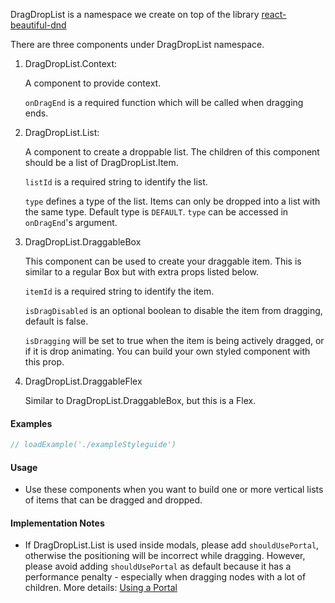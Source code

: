 DragDropList is a namespace we create on top of the library [react-beautiful-dnd](https://github.com/atlassian/react-beautiful-dnd)

There are three components under DragDropList namespace.

1.  DragDropList.Context:

    A component to provide context.

    `onDragEnd` is a required function which will be called when dragging ends.

1.  DragDropList.List:

    A component to create a droppable list. The children of this component should be a list of DragDropList.Item.

    `listId` is a required string to identify the list.

    `type` defines a type of the list. Items can only be dropped into a list with the same type. Default type is `DEFAULT`. `type` can be accessed in `onDragEnd`'s argument.

1.  DragDropList.DraggableBox

    This component can be used to create your draggable item.
    This is similar to a regular Box but with extra props listed below.

    `itemId` is a required string to identify the item.

    `isDragDisabled` is an optional boolean to disable the item from dragging, default is false.

    `isDragging` will be set to true when the item is being actively dragged, or if it is drop animating. You can build your own styled component with this prop.

1.  DragDropList.DraggableFlex

    Similar to DragDropList.DraggableBox, but this is a Flex.

#### Examples

```jsx
// loadExample('./exampleStyleguide')
```

#### Usage

- Use these components when you want to build one or more vertical lists of items that can be dragged and dropped.

#### Implementation Notes

- If DragDropList.List is used inside modals, please add `shouldUsePortal`, otherwise the positioning will be incorrect while dragging. However, please avoid adding `shouldUsePortal` as default because it has a performance penalty - especially when dragging nodes with a lot of children. More details: [Using a Portal](https://github.com/atlassian/react-beautiful-dnd/blob/master/docs/patterns/using-a-portal.md)
